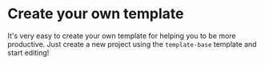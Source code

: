 # Create your own template

It's very easy to create your own template for helping you to be more productive. Just create a new project using the `template-base` template and start editing!